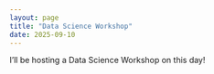 ```yaml
---
layout: page
title: "Data Science Workshop"
date: 2025-09-10
---
```


I’ll be hosting a Data Science Workshop on this day!
